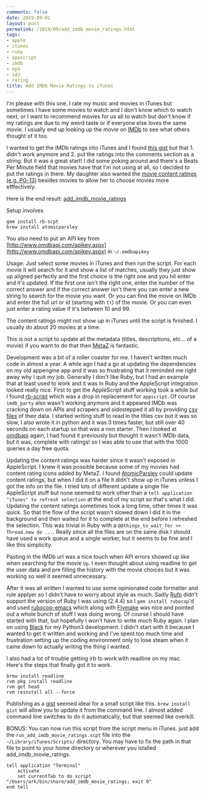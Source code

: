 ```yaml
---
comments: false
date: 2019-09-02
layout: post
permalink: /2019/09/add_imdb_movie_ratings.html
tags:
- apple
- itunes
- ruby
- appscript
- imdb
- mp4
- id3
- rating
title: Add IMDb Movie Ratings to iTunes
---
```


I'm please with this one. I rate my music and movies in iTunes but sometimes I have some movies to watch and I don't know which to watch next, or I want to recommend movies for us all to watch but don't know if my ratings are due to my weird taste or if everyone else loves the same movie. I usually end up looking up the movie on [IMDb](https://www.imdb.com) to see what others thought of it too.

I wanted to get the IMDb ratings into iTunes and I found [this gist](https://gist.github.com/catesandrew/942693/) but that 1. didn't work anymore and 2. put the ratings into the comments section as a string. But it was a great start! I did some poking around and there's a Beats Per Minute field that movies have that I'm not using at all, so I decided to put the ratings in there. My daughter also wanted the [movie content ratings (e.g. PG-13)](https://en.wikipedia.org/wiki/Motion_Picture_Association_of_America_film_rating_system#MPAA_film_ratings) besides movies to allow her to choose movies more efffectively.

Here is the end result: [add_imdb_movie_ratings](https://gist.github.com/arkarkark/eef9bb9cfedbc6507a8255e543dd5d1e)

<style type="text/css">
  .gist-data {max-height: 500px;}
</style>

<script src="https://gist.github.com/arkarkark/eef9bb9cfedbc6507a8255e543dd5d1e.js"></script>

Setup involves

```
gem install rb-scpt
brew install atomicparsley
```

You also need to put an API key from [http://www.omdbapi.com/apikey.aspx](http://www.omdbapi.com/apikey.aspx) in  `~/.omdbapikey`

Usage: Just select some movies in iTunes and then run the script. For each movie it will search for it and show a list of matches, usually they just show up aligned perfectly and the first choice is the right one and you hit enter and it's updated. If the first one isn't the right one, enter the number of the correct answer and if the correct answer isn't there you can enter a new string to search for the movie you want. Or you can find the movie on IMDb and enter the full url or id (starting with `tt`) of the movie. Or you can even just enter a rating value if it's between 10 and 99.

The content ratings might not show up in iTunes until the script is finished. I usually do about 20 movies at a time.

This is not a script to update all the metadata (titles, descriptions, etc... of a movie) if you want to do that then [MetaZ](https://metaz.io) is fantastic.

Development was a bit of a roller coaster for me. I haven't written much code in almost a year. A while ago I had a go at updating the dependencies on my old appengine app and it was so frustrating that it reminded me right away why I quit my job. Generally I don't like Ruby, but I had an example that at least used to work and it was in Ruby and the AppleScript integration looked really nice. First to get the AppleScript stuff working took a while but I found [rb-script](https://rubygems.org/gems/rb-scpt/) which was a drop in replacement for `appscript`. Of course `imdb_party` also wasn't working anymore and it appeared IMDb was cracking down on APIs and scrapers and sidestepped it all by providing [csv files](https://www.imdb.com/interfaces/) of their data. I started writing stuff to read in the titles csv but it was so slow, I also wrote it in python and it was 3 times faster, but still over 40 seconds on each startup so that was a non starter. Then I looked at [omdbapi](http://www.omdbapi.com) again, I had found it previously but thought it wasn't IMDb data, but it was, complete with ratings! so I was able to use that with the 1000 queries a day free quota.

Updating the content ratings was harder since it wasn't exposed in AppleScript. I knew it was possible because some of my movies had content rating icons added by MetaZ. I found [AtomicParsley](http://atomicparsley.sourceforge.net/) could update content ratings, but when I did it on a file it didn't show up in iTunes unless I got the info on the file. I tried lots of different update a single file AppleScript stuff but none seemed to work other than a `tell application "iTunes" to refresh selection` at the end of my script so that's what I did. Updating the content ratings sometimes took a long time, other times it was quick. So that the flow of the script wasn't slowed down I did it in the background and then waited for it to complete at the end before I refreshed the selection. This was trivial in Ruby with a `@@things_to_wait_for << Thread.new do ...`. Really since all the files are on the same disk I should have used a work queue and a single worker, but it seems to be fine and I like this simplicity.

Pasting in the IMDb url was a nice touch when API errors showed up like when searching for the movie `Up`. I even thought about using readline to get the user data and pre filling the history with the movie choices but it was working so well it seemed unnecessary.

After it was all written I wanted to use some opinionated code formatter and rule applyer so I didn't have to worry about style as much. Sadly [Rufo](https://github.com/ruby-formatter/rufo) didn't support the version of Ruby I was using (2.4.4) so I `gem install rubocop`'d and used [rubocop-emacs](https://github.com/rubocop-hq/rubocop-emacs) which along with [Flymake](https://www.gnu.org/software/emacs/manual/html_node/flymake/) was nice and pointed out a whole bunch of stuff I was doing wrong. Of course I should have started with that, but hopefully I won't have to write much Ruby again. I plan on using [Black](https://github.com/psf/black) for my Python3 development. I didn't start with it because I wanted to get it written and working and I've spent too much time and frustration setting up the coding environment only to lose steam when it came down to actually writing the thing I wanted.

I also had a lot of trouble getting irb to work with readline on my mac. Here's the steps that finally got it to work.

```
brew install readline
rvm pkg install readline
rvm get head
rvm reinstall all --force
```

Publishing as a [gist](https://gist.github.com) seemed ideal for a small script like this. `brew install gist` will allow you to update it from the command line. I almost added command line switches to do it automatically, but that seemed like overkill.

BONUS: You can now run this script from the script menu in iTunes. just add the `run_add_imdb_movie_ratings.scpt` file into the `~/Library/iTunes/Scripts/` directory. You may have to fix the path in that file to point to your home directory or wherever you istalled add_imdb_movie_ratings.

```
tell application "Terminal"
    activate
    set currentTab to do script "/Users/ark/bin/share/add_imdb_movie_ratings; exit 0"
end tell
```
